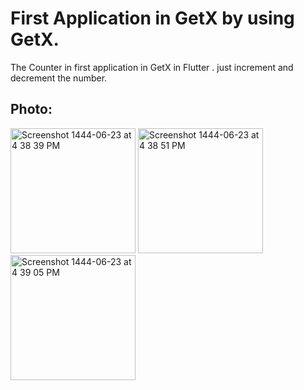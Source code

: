 # First Application in GetX by using GetX.
The Counter in first application in GetX in Flutter . just increment and decrement the number.

## Photo:
<img width="200" alt="Screenshot 1444-06-23 at 4 38 39 PM" src="https://user-images.githubusercontent.com/53023171/212691457-0cba2984-7d00-4938-a0c6-be4e855f9ba2.png">
<img width="200" alt="Screenshot 1444-06-23 at 4 38 51 PM" src="https://user-images.githubusercontent.com/53023171/212691469-0f0ab6e6-08d9-461a-95b4-acc236a8560b.png">
<img width="200" alt="Screenshot 1444-06-23 at 4 39 05 PM" src="https://user-images.githubusercontent.com/53023171/212691482-e0abf5d1-caa7-4ca7-8285-f868e0a1816e.png">
